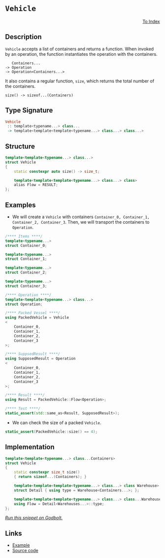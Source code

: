 <!-- Copyright 2024 Feng Mofan
SPDX-License-Identifier: Apache-2.0 -->

# `Vehicle`

<p style='text-align: right;'><a href="../utilities.md#vehicle">To Index</a></p>

## Description

`Vehicle` accepts a list of containers and returns a function.
When invoked by an operation, the function instantiates the operation with the containers.

<pre><code>   Containers...
-> Operation
-> Operation&lt;Containers...&gt;</code></pre>

It also contains a regular function, `size`, which returns the total number of the containers.

<pre><code>size() -> sizeof...(Containers)</code></pre>

## Type Signature

```Haskell
Vehicle
 :: template<typename...> class...
 -> template<template<template<typename...> class...> class...>
```

## Structure

```C++
template<template<typename...> class...>
struct Vehicle
{
    static constexpr auto size() -> size_t;

    template<template<template<typename...> class...> class>
    alias Flow = RESULT;
};
```

## Examples

- We will create a `Vehicle` with containers `Container_0, Container_1, Container_2, Container_3`.
Then, we will transport the containers to `Operation`.

```C++
/**** Items ****/
template<typename...>
struct Container_0;

template<typename...>
struct Container_1;

template<typename...>
struct Container_2;

template<typename...>
struct Container_3;

/**** Operation ****/
template<template<typename...> class...>
struct Operation;

/**** Packed Vessel ****/
using PackedVehicle = Vehicle
<
    Container_0, 
    Container_1, 
    Container_2, 
    Container_3
>;

/**** SuppsedResult ****/
using SupposedResult = Operation
<
    Container_0, 
    Container_1, 
    Container_2, 
    Container_3
>;

/**** Result ****/
using Result = PackedVehicle::Flow<Operation>;

/**** Test ****/
static_assert(std::same_as<Result, SupposedResult>);
```

- We can check the size of a packed `Vehicle`.

```C++
static_assert(PackedVehicle::size() == 4);
```

## Implementation

```C++
template<template<typename...> class...Containers>
struct Vehicle
{
    static constexpr size_t size()
    { return sizeof...(Containers); }

    template<template<template<typename...> class...> class Warehouse>
    struct Detail { using type = Warehouse<Containers...>; };

    template<template<template<typename...> class...> class...Warehouses>
    using Flow = Detail<Warehouses...>::type;
};
```

[*Run this snippet on Godbolt.*](https://godbolt.org/#z:OYLghAFBqd5QCxAYwPYBMCmBRdBLAF1QCcAaPECAMzwBtMA7AQwFtMQByARg9KtQYEAysib0QXACx8BBAKoBnTAAUAHpwAMvAFYTStJg1DIApACYAQuYukl9ZATwDKjdAGFUtAK4sGISQDMpK4AMngMmAByPgBGmMQgAOwArKQADqgKhE4MHt6%2B/kEZWY4CYRHRLHEJKbaY9qUMQgRMxAR5Pn6BdQ05za0E5VGx8UmpCi1tHQXdEwNDldVjAJS2qF7EyOwcAPQAVAeHR8cnezsmGgCC%2B4cA1AAimGmujMh4mAq3R%2BdXN6f/xx%2BlwuwLMAXCyG8WFuJgCbmQE3QWCosOwIJBfwBWIOQMxtwAkiw0vQ2IImI0vodcdiaWd0VcCJgiQZGbC3IzmeTMGyCABPZ7MNgAOhFqNukKYCgUIqFHjJ4XiClRIImxC8DluADVMAg8JDuVcTIkrFdbmbbnNHMhxQIJphVGliBa8AAvTAAfQIzrdEGWIPNMONt2ImAIGwY3swqCoMogcpaCuICj9AQsgfu9MuAY5xK5PKZudZcJzLO5xf5jFYmBlYolUprAWw4oMUtuAHVWjr1kplabzar1V7HgnaIG014skZbnznjCAvd252EN2y2540xE9LRY3YWmjRnU5nswXS/nOUX2Se8%2BWBVWG0261uhbWW0%2BOyHlxOPr2s%2BaJ%2BFgFuAAxWhUAAdznBdhw3Wg2XfLsvyfVEQBAGcyxNYFEgPDCMVpLFqTuIC8CTL1sFUVhiUwSkcVwvD/iBdEwQhKEqLZNAGC2NICCVHdDV%2BI4CQ5T5vhBEtr3ZCtBWrbc0SuAcNXXRN3Q0XdMzEi80Kk%2B8VQINUFNkDcImId0uFUvjLnU1dNLvGSdL0r1FKM90zDM4EGSvDTJJs59eMueSHIMpSAlc2iDluAB5Z5iHJHJqLpdzzysjyrK84UZObSUkN8/yIqimKBBC/i7mUJhkAAa0wdAtQ%2BOw4qBf8pxK8rKu1XV9Ug6q2vodE4X9c1HPiZTSBhPszQG4yuGGvqxsCpyzCm0bbnG91gsNHdD3MvEhC8NI0iUdAACUPi8WgvREq4GsA7bdsySqjoUE6vVhBdIvifKGB6txpqW2bBo0Bbfxm%2BUnMmkbAZ%2B4HBvmsGA2W1bgXWnCirC%2B7HrqkFLtuVHTo6pqKvQVq9XEEAQPAtlXuixplQ2tzrgEgAVD4zqpHSYuQd1MviAgIERFCFCrDmeLcbGCGG67iju47TtRFMkbpuj6NCvZbiETB2KqsiKPodHkYVwFM0tPVBaUNoIDxlqdSJ9gQCyH1lkg57bkkWWOFWWhOGSXg/A4LRSFQTgvssawLXWTZWLBHhSAITRXdWMqQGSSQhQ0AAOMwzAATgzrhklTlOuESRJpHdjhJF4FgJA0f7vd9/2OF4BQQH%2B6Ofdd0g4FgGBEBAdYCDSLxRYoCA0CJOh4kiKtOFUFOADYAFoZ8kW5gGQa0pCFMxeEqwgSDwdA9H4QQRDEdgpBkQRFBUdRW9IXRJrA6K0k4Hg3Y9r2Y79zhwoH/uvWjW5p7z0XsvVetx15mFuHGVAo96BOnMAELgyxeAty0KsCASAR5pDHmQIemDsEgGAFIeaNBTqKkoDED%2BMRwitF5M/XgVDmDEF5OFGI2g1Yt0jiPUkBBwoMFoLQm%2BWAYheGAG4MQtBG7cF4FgFghhgDiEEcRdheAABuHwP72jVgPbYkdwiMhLr7WgeAYjRSYR4LAH9dJ4ArlI0gajiAxFuo8WRRgjFGBjqsKgBhgAKE1O8MCr1vaR0PsIUQ4gz4hMvmoD%2Bd99ByJQNYaw%2BhjGN0gKsVAXEciSLnoiZ6pgg6WDMLXexxA97qLST0ZRzgICuGmH4SaoQFSLFGJNYo2QBB1L0G0xoCwRgJEmnYKpTRJjtE8J0PQgyHB9BGb0qoLTbAjM6QMmZTS%2BkSFWAoUOWx1n6DfqQGuvA64ANngvJeK815JwgRAXAO84ERyQVHDxqwECYCYFgBIvpSDx0CEKDOAQi4aEkGYSQM8q7JBnhnXZpdy4gAQUKGeXAZ4pwzvnGeicc5/Jnvsj%2BdcG5N0ea3NBXd0E9x/gPcglA8GwInmwTgrQWAqMSHPJgGUpxcAzkKLgyct74CIKU/ek0QnH3CdISJShok310PNB%2BTAn5SNfhwT22Kb512/n3Aetx/6ANOaywC7LOXJ0gR4GB8QYRgjMA8lBbcSVUviBS4e0CsGwJQAYIw7KuD/RIYyJM5DKHUKYXQ0gDCaEsLYQ4QNXDGA8L4QI32QiRFiNoBIwNMi5EKLjUoqZajJG%2B00cgbRga9H1A/kYkxNDzHbF9lYmxkd7GOKUM4tNAEPF8G8b4/xgTA1CrCafUVsgonX19lKuJ7j8lWEsMkmIqTPkZMaNk3J84x3WCKYckpZTp0bPqEMlwDB3BjIKA03dsylitMyO03I%2B76npDPT01Zcz%2BmVKmQIfoUxL0TK3U%2B4Z8w70noWQMJZf62jHpaRsrZp8FVKoOZ/DgxygFLwlGyjlXKNCQJuXys1CDLVPNIC8t5oxPklzLqQCuAQOWApSBnQuAQgUgskJNKDuLbD4qtUS%2BAJLe6/3tba4gNLtj0uASwBQKjrQqP1aWCYPLbl7wPrIYVvbz7yHFYOnQsLSAyrlS/KFkGcVfzJX/KgACBNCZE2JrkEwjWOuwRhgIWHCXtwwZZ2BXHHOjGE7td0omM7unEwQd0qhF58DoN6xuEAKE32DQG2xEXmGsPYRG6B3DeH8I/vG0R4jJGR1Ta4yt0jM2OGzRo1QWjGSFsEMWm%2BpbTG8grZY0pNbeB1qcUyJt7i7NeKYD4vxmAAkCi7bJntEg%2B0XyUzE1TrrjCJInaWjdftMm2k4DsXmS7CnFPiPy8pnzJmNB3Xu/IV7GkVDWaekoOQAPdJyMBh9W3pn/rfQMj9jQX2DB/fMuYr69sTJWYd%2B9OzNkbG2YgrT78VWcEM0vQTwnbieaFD51DvKSAYcQcg7DuH3mUAVURiumchQBACMkXOdGq648SEi5VtdOB4ubth75yRfkF0SFXFOkhs5cDTmYLFJcAjA/J/XAlqCFWbzJ4cinfPY52MVDkfwQA%3D%3D%3D)

## Links

- [Example](../../code/facilities/utilities/vehicle/implementation.hpp)
- [Source code](../../../conceptrodon/vehicle.hpp)
